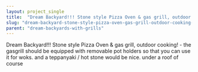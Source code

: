 ```yaml
---
layout: project_single
title:  "Dream Backyard!!! Stone style Pizza Oven & gas grill, outdoor cooking! - the gasgrill should be equipped with removable pot holders so that you can use it for woks. and a teppanyaki / hot stone would be nice. under a roof of course"
slug: "dream-backyard-stone-style-pizza-oven-gas-grill-outdoor-cooking-the-gasgrill-should-be"
parent: "dream-backyards-with-grills"
---
```

Dream Backyard!!! Stone style Pizza Oven & gas grill, outdoor cooking! - the gasgrill should be equipped with removable pot holders so that you can use it for woks. and a teppanyaki / hot stone would be nice. under a roof of course